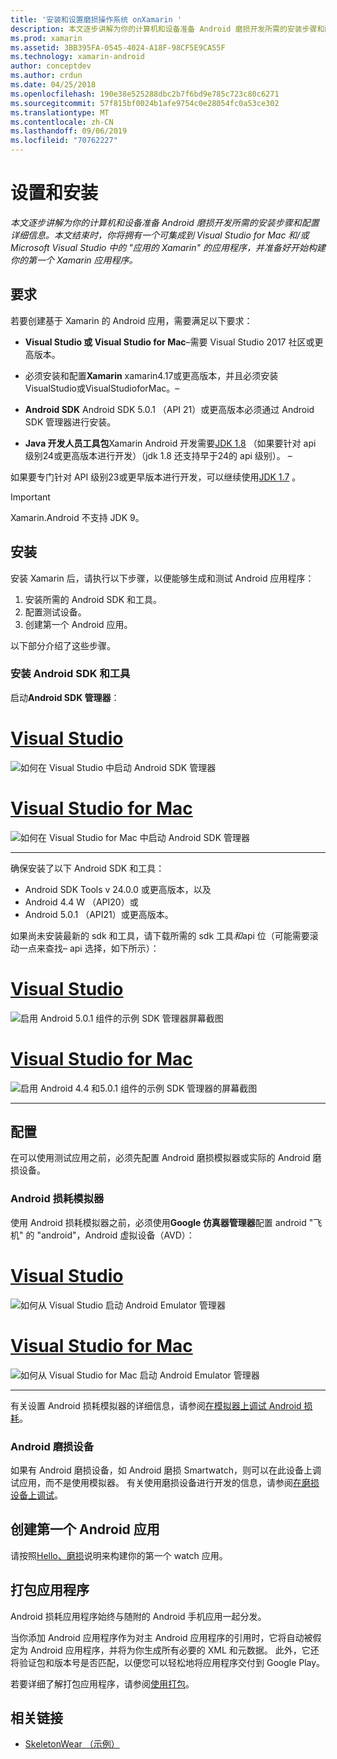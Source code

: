 ```yaml
---
title: '安装和设置磨损操作系统 onXamarin '
description: 本文逐步讲解为你的计算机和设备准备 Android 磨损开发所需的安装步骤和配置详细信息。 本文结束时，你将拥有一个可集成到 Visual Studio for Mac 和/或 Microsoft Visual Studio 中的 "应用的 Xamarin" 的应用程序，并准备好开始构建你的第一个 Xamarin 应用程序。
ms.prod: xamarin
ms.assetid: 3BB395FA-0545-4024-A18F-98CF5E9CA55F
ms.technology: xamarin-android
author: conceptdev
ms.author: crdun
ms.date: 04/25/2018
ms.openlocfilehash: 190e38e525288dbc2b7f6bd9e785c723c80c6271
ms.sourcegitcommit: 57f815bf0024b1afe9754c0e28054fc0a53ce302
ms.translationtype: MT
ms.contentlocale: zh-CN
ms.lasthandoff: 09/06/2019
ms.locfileid: "70762227"
---
```

# <a name="setup-and-installation"></a>设置和安装

_本文逐步讲解为你的计算机和设备准备 Android 磨损开发所需的安装步骤和配置详细信息。本文结束时，你将拥有一个可集成到 Visual Studio for Mac 和/或 Microsoft Visual Studio 中的 "应用的 Xamarin" 的应用程序，并准备好开始构建你的第一个 Xamarin 应用程序。_

## <a name="requirements"></a>要求

若要创建基于 Xamarin 的 Android 应用，需要满足以下要求：

- **Visual Studio 或 Visual Studio for Mac**&ndash;需要 Visual Studio 2017 社区或更高版本。

- 必须安装和配置**Xamarin** xamarin4.17或更高版本，并且必须安装VisualStudio或VisualStudioforMac。&ndash;

- **Android SDK** Android SDK 5.0.1 （API 21）或更高版本必须通过 Android SDK 管理器进行安装。

- **Java 开发人员工具包**Xamarin Android 开发需要[JDK 1.8](https://www.oracle.com/technetwork/java/javase/downloads/jdk8-downloads-2133151.html) （如果要针对 api 级别24或更高版本进行开发）（jdk 1.8 还支持早于24的 api 级别）。 &ndash;

如果要专门针对 API 级别23或更早版本进行开发，可以继续使用[JDK 1.7](https://www.oracle.com/technetwork/java/javase/downloads/jdk7-downloads-1880260.html) 。

> [!IMPORTANT]
> Xamarin.Android 不支持 JDK 9。

## <a name="installation"></a>安装

安装 Xamarin 后，请执行以下步骤，以便能够生成和测试 Android 应用程序： 

1. 安装所需的 Android SDK 和工具。
2. 配置测试设备。
3. 创建第一个 Android 应用。

以下部分介绍了这些步骤。

### <a name="install-android-sdk-and-tools"></a>安装 Android SDK 和工具 

启动**Android SDK 管理器**： 

# <a name="visual-studiotabwindows"></a>[Visual Studio](#tab/windows)

![如何在 Visual Studio 中启动 Android SDK 管理器](installation-images/vs/sdk-menu.png)

# <a name="visual-studio-for-mactabmacos"></a>[Visual Studio for Mac](#tab/macos)

![如何在 Visual Studio for Mac 中启动 Android SDK 管理器](installation-images/xs/sdk-menu.png)

-----

确保安装了以下 Android SDK 和工具：

- Android SDK Tools v 24.0.0 或更高版本，以及
- Android 4.4 W （API20）或
- Android 5.0.1 （API21）或更高版本。

如果尚未安装最新的 sdk 和工具，请下载所需的 sdk 工具*和*api 位（可能需要滚动一点来查找&ndash; api 选择，如下所示）： 

# <a name="visual-studiotabwindows"></a>[Visual Studio](#tab/windows)

![启用 Android 5.0.1 组件的示例 SDK 管理器屏幕截图](installation-images/vs/sdk-select.png)

# <a name="visual-studio-for-mactabmacos"></a>[Visual Studio for Mac](#tab/macos)

![启用 Android 4.4 和5.0.1 组件的示例 SDK 管理器的屏幕截图](installation-images/xs/sdk-select.png)

-----

## <a name="configuration"></a>配置

在可以使用测试应用之前，必须先配置 Android 磨损模拟器或实际的 Android 磨损设备。 

### <a name="android-wear-emulator"></a>Android 损耗模拟器

使用 Android 损耗模拟器之前，必须使用**Google 仿真器管理器**配置 android "飞机" 的 "android"，Android 虚拟设备（AVD）：

# <a name="visual-studiotabwindows"></a>[Visual Studio](#tab/windows)

![如何从 Visual Studio 启动 Android Emulator 管理器](installation-images/vs/emulator-menu.png)

# <a name="visual-studio-for-mactabmacos"></a>[Visual Studio for Mac](#tab/macos)

![如何从 Visual Studio for Mac 启动 Android Emulator 管理器](installation-images/xs/emulator-menu.png)

-----

有关设置 Android 损耗模拟器的详细信息，请参阅[在模拟器上调试 Android 损耗](~/android/wear/deploy-test/debug-on-emulator.md)。

### <a name="android-wear-device"></a>Android 磨损设备

如果有 Android 磨损设备，如 Android 磨损 Smartwatch，则可以在此设备上调试应用，而不是使用模拟器。 有关使用磨损设备进行开发的信息，请参阅[在磨损设备上调试](~/android/wear/deploy-test/debug-on-device.md)。

## <a name="create-your-first-android-wear-app"></a>创建第一个 Android 应用

请按照[Hello、磨损](~/android/wear/get-started/hello-wear.md)说明来构建你的第一个 watch 应用。

## <a name="packaging-your-app"></a>打包应用程序

Android 损耗应用程序始终与随附的 Android 手机应用一起分发。 

当你添加 Android 应用程序作为对主 Android 应用程序的引用时，它将自动被假定为 Android 应用程序，并将为你生成所有必要的 XML 和元数据。 此外，它还将验证包和版本号是否匹配，以便您可以轻松地将应用程序交付到 Google Play。 

若要详细了解打包应用程序，请参阅[使用打包](~/android/wear/deploy-test/packaging.md)。

## <a name="related-links"></a>相关链接

- [SkeletonWear （示例）](https://docs.microsoft.com/samples/xamarin/monodroid-samples/wear-skeletonwear)
